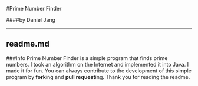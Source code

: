 #Prime Number Finder

####by Daniel Jang
  
---
readme.md
---
###Info
Prime Number Finder is a simple program that finds prime numbers. I took an algorithm on the Internet and implemented it into Java. I made it for fun. You can always contribute to the development of this simple program by **fork**ing and **pull request**ing. Thank you for reading the readme.